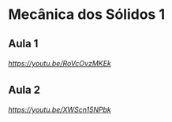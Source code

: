 # Mecânica dos Sólidos 1
## Aula 1
#### 
###### https://youtu.be/RoVcOvzMKEk
## Aula 2
#### 
###### https://youtu.be/XWScn15NPbk
